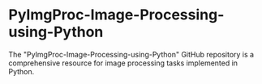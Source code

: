# PyImgProc-Image-Processing-using-Python
The "PyImgProc-Image-Processing-using-Python" GitHub repository is a comprehensive resource for image processing tasks implemented in Python. 
